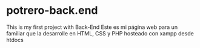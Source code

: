 # potrero-back.end
This is my first project with Back-End
Este es mi página web para un familiar que la desarrolle en HTML, CSS y PHP hosteado con xampp desde htdocs
